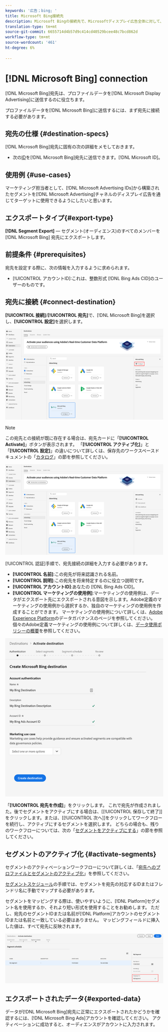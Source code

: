 ```yaml
---
keywords: '広告；bing; '
title: Microsoft Bing接続先
description: Microsoft Bingの接続先で、Microsoftディスプレイ広告全体に対して、ターゲットを設定したデジタルキャンペーンの再ターゲット化とオーディエンスを実行できます。
translation-type: tm+mt
source-git-commit: 6655714d4b57d9c414cd40529bcee48c7bcd862d
workflow-type: tm+mt
source-wordcount: '461'
ht-degree: 6%

---
```



# [!DNL Microsoft Bing] connection

[!DNL Microsoft Bing]宛先は、プロファイルデータを[!DNL Microsoft Display Advertising]に送信するのに役立ちます。

プロファイルデータを[!DNL Microsoft Bing]に送信するには、まず宛先に接続する必要があります。

## 宛先の仕様 {#destination-specs}

[!DNL Microsoft Bing]宛先に固有の次の詳細をメモしておきます。

* 次の[ID](../../../identity-service/namespaces.md)を[!DNL Microsoft Bing]宛先に送信できます。[!DNL Microsoft ID]。

## 使用例 {#use-cases}

マーケティング担当者として、[!DNL Microsoft Advertising IDs]から構築されたセグメントを[!DNL Microsoft Advertising]チャネルのディスプレイ広告を通じてターゲットに使用できるようにしたいと思います。

## エクスポートタイプ{#export-type}

**[!DNL Segment Export]**  — セグメント(オーディエンス)のすべてのメンバーを [!DNL Microsoft Bing] 宛先にエクスポートします。

## 前提条件 {#prerequisites}

宛先を設定する際に、次の情報を入力するように求められます。

* [!UICONTROL アカウントID]:これは、整数形式 [!DNL Bing Ads CID]のユーザーのものです。

## 宛先に接続 {#connect-destination}

**[!UICONTROL 接続]**/**[!UICONTROL 宛先]**&#x200B;で、[!DNL Microsoft Bing]を選択し、**[!UICONTROL 設定]**&#x200B;を選択します。

![Microsoft Bingの宛先の設定](../../assets/catalog/advertising/bing/configure.png)

>[!NOTE]
>
>この宛先との接続が既に存在する場合は、宛先カードに「**[!UICONTROL Activate]**」ボタンが表示されます。 「**[!UICONTROL アクティブ化]**」と「**[!UICONTROL 設定]**」の違いについて詳しくは、保存先のワークスペースドキュメントの「[カタログ](../../ui/destinations-workspace.md#catalog)」の節を参照してください。
>
>![Microsoft Bingの宛先のアクティブ化](../../assets/catalog/advertising/bing/activate.png)

[!UICONTROL 認証]手順で、宛先接続の詳細を入力する必要があります。

* **[!UICONTROL 名前]**:この宛先が将来認識される名前。
* **[!UICONTROL 説明]**:この宛先を将来特定するのに役立つ説明です。
* **[!UICONTROL アカウントID]**:あなたの [!DNL Bing Ads CID]。
* **[!UICONTROL マーケティングの使用例]**:マーケティングの使用例は、データがエクスポート先にエクスポートされる意図を示します。Adobe定義のマーケティングの使用例から選択するか、独自のマーケティングの使用例を作成することができます。 マーケティングの使用例について詳しくは、[Adobe Experience Platform](../../../data-governance/policies/overview.md)のデータガバナンスのページを参照してください。 個々のAdobe定義マーケティングの使用例について詳しくは、[データ使用ポリシーの概要](../../../data-governance/policies/overview.md)を参照してください。

![Microsoft Bing宛先認証](../../assets/catalog/advertising/bing/authentication.png)

「**[!UICONTROL 宛先を作成]**」をクリックします。 これで宛先が作成されました。後でセグメントをアクティブにする場合は、[[!UICONTROL 保存して終了]]をクリックします。または、[[!UICONTROL 次へ]]をクリックしてワークフローを続行し、アクティブにするセグメントを選択します。 どちらの場合も、残りのワークフローについては、次の「[セグメントをアクティブにする](#activate-segments)」の節を参照してください。

## セグメントのアクティブ化 {#activate-segments}

セグメントのアクティベーションワークフローについて詳しくは、「[宛先へのプロファイルとセグメントのアクティブ化](../../ui/activate-destinations.md#select-attributes)」を参照してください。

[セグメントスケジュール](../../ui/activate-destinations.md#segment-schedule)の手順では、セグメントを宛先の対応するIDまたはフレンドリ名に手動でマップする必要があります。

セグメントをマッピングする際は、使いやすいように、[!DNL Platform]セグメント名を使用するか、それより短い形式を使用することをお勧めします。 ただし、宛先のセグメントIDまたは名前が[!DNL Platform]アカウントのセグメントIDまたは名前と一致している必要はありません。 マッピングフィールドに挿入した値は、すべて宛先に反映されます。

![セグメントマッピングID](../../assets/common/segment-mapping-id.png)

## エクスポートされたデータ{#exported-data}

データが[!DNL Microsoft Bing]宛先に正常にエクスポートされたかどうかを確認するには、[!DNL Microsoft Bing Ads]アカウントを確認してください。 アクティベーションに成功すると、オーディエンスがアカウントに入力されます。